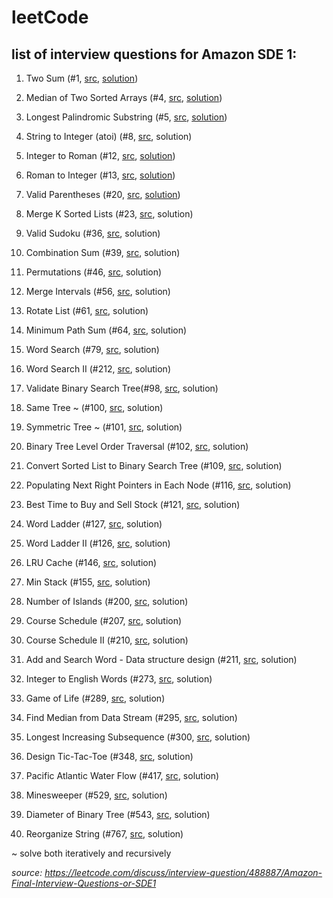 # leetCode

## list of interview questions for Amazon SDE 1:

1. Two Sum (#1, <a href="https://leetcode.com/problems/two-sum/">src</a>, <a href="https://github.com/aarondelgiudice/leetCode/blob/main/twoSum.py">solution</a>)

2. Median of Two Sorted Arrays (#4, <a href="https://leetcode.com/problems/median-of-two-sorted-arrays/">src</a>, <a href="https://github.com/aarondelgiudice/leetCode/blob/main/medianOfTwoSortedArrays.py">solution</a>)

3. Longest Palindromic Substring (#5, <a href="https://leetcode.com/problems/longest-palindromic-substring/">src</a>, <a href="https://github.com/aarondelgiudice/leetCode/blob/main/longestPalindromicSubstring.py">solution</a>)

4. String to Integer (atoi) (#8, <a href="https://leetcode.com/problems/string-to-integer-atoi/">src</a>, solution)

5. Integer to Roman (#12, <a href="https://leetcode.com/problems/integer-to-roman/">src</a>, <a href="https://github.com/aarondelgiudice/leetCode/blob/main/integerToRoman.py">solution</a>)

6. Roman to Integer (#13, <a href="https://leetcode.com/problems/roman-to-integer/">src</a>, <a href="https://github.com/aarondelgiudice/leetCode/blob/main/romanToInteger.py">solution</a>)

7. Valid Parentheses (#20, <a href="https://leetcode.com/problems/valid-parentheses/">src</a>, <a href="https://github.com/aarondelgiudice/leetCode/blob/main/validParentheses.py">solution</a>)

8. Merge K Sorted Lists (#23, <a href="https://leetcode.com/problems/merge-k-sorted-lists/">src</a>, solution)

9. Valid Sudoku (#36, <a href="https://leetcode.com/problems/valid-sudoku/">src</a>, solution)

10. Combination Sum (#39, <a href="https://leetcode.com/problems/combination-sum/">src</a>, solution)

11. Permutations (#46, <a href="https://leetcode.com/problems/permutations/">src</a>, solution)

12. Merge Intervals (#56, <a href="https://leetcode.com/problems/merge-intervals/">src</a>, solution)

13. Rotate List (#61, <a href="https://leetcode.com/problems/rotate-list/">src</a>, solution)

14. Minimum Path Sum (#64, <a href="https://leetcode.com/problems/minimum-path-sum/">src</a>, solution)

15. Word Search (#79, <a href="https://leetcode.com/problems/word-search/">src</a>, solution)

16. Word Search II (#212, <a href="https://leetcode.com/problems/word-search-ii/">src</a>, solution)

17. Validate Binary Search Tree(#98, <a href="https://leetcode.com/problems/validate-binary-search-tree/">src</a>, solution)

18. Same Tree ~ (#100, <a href="https://leetcode.com/problems/same-tree/">src</a>, solution)

19. Symmetric Tree ~ (#101, <a href="https://leetcode.com/problems/symmetric-tree/">src</a>, solution)

20. Binary Tree Level Order Traversal (#102, <a href="https://leetcode.com/problems/binary-tree-level-order-traversal/">src</a>, solution)

21. Convert Sorted List to Binary Search Tree (#109, <a href="https://leetcode.com/problems/convert-sorted-list-to-binary-search-tree/">src</a>, solution)

22. Populating Next Right Pointers in Each Node (#116, <a href="https://leetcode.com/problems/populating-next-right-pointers-in-each-node/">src</a>, solution)

23. Best Time to Buy and Sell Stock (#121, <a href="https://leetcode.com/problems/best-time-to-buy-and-sell-stock/">src</a>, solution)

24. Word Ladder (#127, <a href="https://leetcode.com/problems/word-ladder/">src</a>, solution)

25. Word Ladder II (#126, <a href="https://leetcode.com/problems/word-ladder-ii/">src</a>, solution)

26. LRU Cache (#146, <a href="https://leetcode.com/problems/lru-cache/">src</a>, solution)

27. Min Stack (#155, <a href="https://leetcode.com/problems/min-stack/">src</a>, solution)

28. Number of Islands (#200, <a href="https://leetcode.com/problems/number-of-islands/">src</a>, solution)

29. Course Schedule (#207, <a href="https://leetcode.com/problems/course-schedule/">src</a>, solution)

30. Course Schedule II (#210, <a href="https://leetcode.com/problems/course-schedule-ii/">src</a>, solution)

31. Add and Search Word - Data structure design (#211, <a href="https://leetcode.com/problems/design-add-and-search-words-data-structure/">src</a>, solution)

32. Integer to English Words (#273, <a href="https://leetcode.com/problems/integer-to-english-words/">src</a>, solution)

33. Game of Life (#289, <a href="https://leetcode.com/problems/game-of-life/">src</a>, solution)

34. Find Median from Data Stream (#295, <a href="https://leetcode.com/problems/find-median-from-data-stream/">src</a>, solution)

35. Longest Increasing Subsequence (#300, <a href="https://leetcode.com/problems/longest-increasing-subsequence/">src</a>, solution)

36. Design Tic-Tac-Toe (#348, <a href="https://leetcode.com/problems/design-tic-tac-toe/">src</a>, solution)

37. Pacific Atlantic Water Flow (#417, <a href="https://leetcode.com/problems/pacific-atlantic-water-flow/">src</a>, solution)

38. Minesweeper (#529, <a href="https://leetcode.com/problems/minesweeper/">src</a>, solution)

39. Diameter of Binary Tree (#543, <a href="https://leetcode.com/problems/diameter-of-binary-tree/">src</a>, solution)

40. Reorganize String (#767, <a href="https://leetcode.com/problems/reorganize-string/">src</a>, solution)

~ solve both iteratively and recursively

<i>source: <a href="https://leetcode.com/discuss/interview-question/488887/Amazon-Final-Interview-Questions-or-SDE1">https://leetcode.com/discuss/interview-question/488887/Amazon-Final-Interview-Questions-or-SDE1</a></i>
